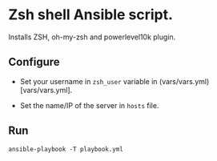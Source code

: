 # Zsh shell Ansible script.

Installs ZSH, oh-my-zsh and powerlevel10k plugin.

## Configure


* Set your username in `zsh_user` variable in (vars/vars.yml)[vars/vars.yml].

* Set the name/IP of the server in `hosts` file.


## Run

```
ansible-playbook -T playbook.yml
```


